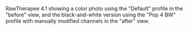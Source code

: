 RawTherapee 4.1 showing a color photo using the "Default" profile in the
"before" view, and the black-and-white version using the "Pop 4 BW"
profile with manually modified channels in the "after" view.